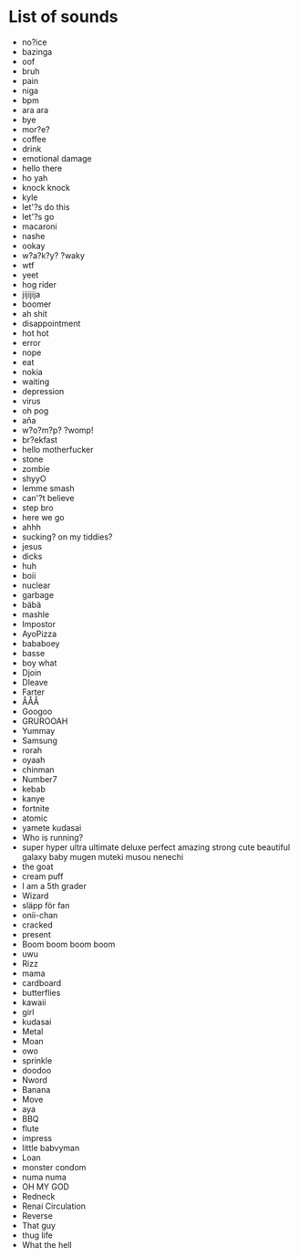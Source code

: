 # List of sounds
- no?ice
- bazinga
- oof
- bruh
- pain
- niga
- bpm
- ara ara
- bye
- mor?e?
- coffee
- drink
- emotional damage
- hello there
- ho yah
- knock knock
- kyle
- let'?s do this
- let'?s go
- macaroni
- nashe
- ookay
- w?a?k?y? ?waky
- wtf
- yeet
- hog rider
- jijijija
- boomer
- ah shit
- disappointment
- hot hot
- error
- nope
- eat
- nokia
- waiting
- depression
- virus
- oh pog
- aña
- w?o?m?p? ?womp!
- br?ekfast
- hello motherfucker
- stone
- zombie
- shyyO
- lemme smash
- can'?t believe
- step bro
- here we go
- ahhh
- sucking? on my tiddies?
- jesus
- dicks
- huh
- boii
- nuclear
- garbage
- bäbä
- mashle
- Impostor
- AyoPizza
- bababoey
- basse
- boy what
- Djoin
- Dleave
- Farter
- ÅÅÅ
- Googoo
- GRUROOAH
- Yummay
- Samsung
- rorah
- oyaah
- chinman
- Number7		
- kebab
- kanye
- fortnite
- atomic
- yamete kudasai
- Who is running?
- super hyper ultra ultimate deluxe perfect amazing strong cute beautiful galaxy baby mugen muteki musou nenechi
- the goat
- cream puff
- I am a 5th grader
- Wizard
- släpp för fan
- onii-chan
- cracked
- present
- Boom boom boom boom
- uwu
- Rizz
- mama
- cardboard
- butterflies
- kawaii
- girl
- kudasai
- Metal
- Moan
- owo
- sprinkle
- doodoo
- Nword
- Banana
- Move
- aya
- BBQ
- flute
- impress
- little babvyman
- Loan
- monster condom
- numa numa
- OH MY GOD
- Redneck
- Renai Circulation
- Reverse
- That guy
- thug life
- What the hell
